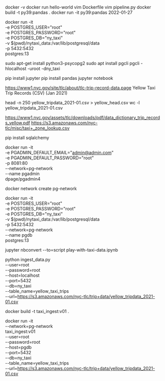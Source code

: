 docker -v
docker run hello-world
vim Dockerfile
vim pipeline.py
docker build -t py39:pandas .
docker run -it py39:pandas 2022-01-27

docker run -it \
  -e POSTGRES_USER="root" \
  -e POSTGRES_PASSWORD="root" \
  -e POSTGRES_DB="ny_taxi" \
  -v $(pwd)/nytaxi_data:/var/lib/postgresql/data \
  -p 5432:5432 \
  postgres:13

sudo apt-get install python3-psycopg2
sudo apt install pgcli
pgcli -hlocalhost -uroot -dny_taxi

pip install jupyter
pip install pandas
jupyter notebook

https://www1.nyc.gov/site/tlc/about/tlc-trip-record-data.page
Yellow Taxi Trip Records (CSV) (Jan 2021)

head -n 250 yellow_tripdata_2021-01.csv > yellow_head.csv
wc -l yellow_tripdata_2021-01.csv

https://www1.nyc.gov/assets/tlc/downloads/pdf/data_dictionary_trip_records_yellow.pdf
https://s3.amazonaws.com/nyc-tlc/misc/taxi+_zone_lookup.csv

pip install sqlalchemy

docker run -it \
  -e PGADMIN_DEFAULT_EMAIL="admin@admin.com" \
  -e PGADMIN_DEFAULT_PASSWORD="root" \
  -p 8081:80 \
  --network=pg-network \
  --name pgadmin \
  dpage/pgadmin4

docker network create pg-network

docker run -it \
  -e POSTGRES_USER="root" \
  -e POSTGRES_PASSWORD="root" \
  -e POSTGRES_DB="ny_taxi" \
  -v $(pwd)/nytaxi_data:/var/lib/postgresql/data \
  -p 5432:5432 \
  --network=pg-network \
  --name pgdb \
  postgres:13

jupyter nbconvert --to=script play-with-taxi-data.ipynb

python ingest_data.py \
  --user=root \
  --password=root \
  --host=localhost \
  --port=5432 \
  --db=ny_taxi \
  --table_name=yellow_taxi_trips \
  --url=https://s3.amazonaws.com/nyc-tlc/trip+data/yellow_tripdata_2021-01.csv

docker build -t taxi_ingest:v01 .

docker run -it \
  --network=pg-network \
  taxi_ingest:v01 \
  --user=root \
  --password=root \
  --host=pgdb \
  --port=5432 \
  --db=ny_taxi \
  --table_name=yellow_taxi_trips \
  --url=https://s3.amazonaws.com/nyc-tlc/trip+data/yellow_tripdata_2021-01.csv

